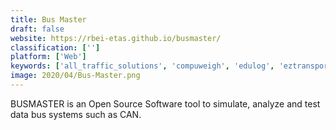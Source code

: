 ```yaml
---
title: Bus Master
draft: false 
website: https://rbei-etas.github.io/busmaster/
classification: ['']
platform: ['Web']
keywords: ['all_traffic_solutions', 'compuweigh', 'edulog', 'eztransport', 'gis_routing', 'hastus', 'justride', 'lynx', 'moovit_maas_solutions', 'optibus', 'ptv_visum', 'rail_connect™_360', 'routematch', 'routefinder_pro', 'ticketsimply', 'trapeze_eam', 'turnit_ride', 'versatrans', 'expresstransit']
image: 2020/04/Bus-Master.png
---
```

BUSMASTER is an Open Source Software tool to simulate, analyze and test data bus systems such as CAN.